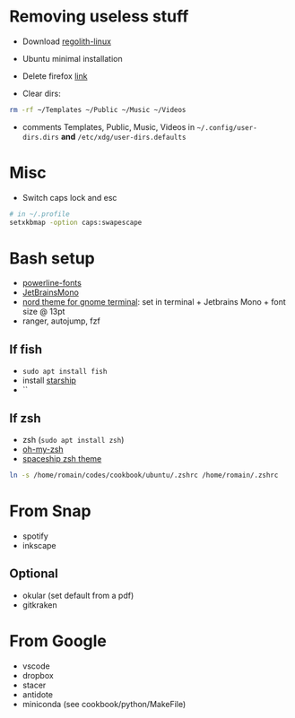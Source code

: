 # Removing useless stuff

- Download [regolith-linux](https://regolith-linux.org/)

- Ubuntu minimal installation

- Delete firefox [link](https://askubuntu.com/questions/16758/removing-firefox-in-ubuntu-with-all-add-ons-like-it-never-existed)

- Clear dirs:

```bash
rm -rf ~/Templates ~/Public ~/Music ~/Videos
```

- comments Templates, Public, Music, Videos in `~/.config/user-dirs.dirs` **and** `/etc/xdg/user-dirs.defaults`

# Misc

- Switch caps lock and esc

```bash
# in ~/.profile
setxkbmap -option caps:swapescape
```

# Bash setup

- [powerline-fonts](https://github.com/powerline/fonts)
- [JetBrainsMono](https://www.jetbrains.com/lp/mono/)
- [nord theme for gnome terminal](https://github.com/arcticicestudio/nord-gnome-terminal): set in terminal + Jetbrains Mono + font size @ 13pt
- ranger, autojump, fzf

## If fish

- `sudo apt install fish`
- install [starship](https://github.com/starship/starship)
- ``

## If zsh

- zsh (`sudo apt install zsh`)
- [oh-my-zsh](https://github.com/ohmyzsh/ohmyzsh)
- [spaceship zsh theme](https://github.com/denysdovhan/spaceship-prompt)

```bash
ln -s /home/romain/codes/cookbook/ubuntu/.zshrc /home/romain/.zshrc
```

# From Snap

- spotify
- inkscape

## Optional

- okular (set default from a pdf)
- gitkraken

# From Google

- vscode
- dropbox
- stacer
- antidote
- miniconda (see cookbook/python/MakeFile)
